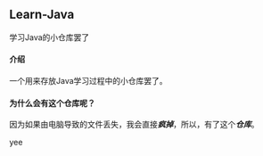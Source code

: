 ## Learn-Java
学习Java的小仓库罢了

#### 介绍

一个用来存放Java学习过程中的小仓库罢了。

#### 为什么会有这个仓库呢？

因为如果由电脑导致的文件丢失，我会直接***疯掉***，所以，有了这个***仓库***。

yee
